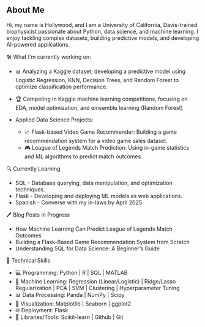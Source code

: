 ## About Me
Hi, my name is Hollywood, and I am a University of California, Davis-trained biophysicist passionate about Python, data science, and machine learning. I enjoy tackling complex datasets, building predictive models, and developing AI-powered applications.

🛠️ What I'm currently working on:
  - 📊 Analyzing a Kaggle dataset, developing a predictive model using Logistic Regression, KNN, Decision Trees, and Random Forest to optimize classification performance.
  - 🏆 Competing in Kaggle machine learning competitions, focusing on EDA, model optimization, and emsemble learning (Random Forest)

- Applied Data Science Projects:
  - 📈 Flask-based Video Game Recommender: Building a game recommendation system for a video game sales dataset.
  - 🎮 League of Legends Match Prediction: Using in-game statistics and ML algorithms to predict match outcomes.

  
🔍 Currently Learning
- SQL - Database querying, data manipulation, and optimization techniques.
- Flask - Developing and deploying ML models as web applications.
- Spanish - Converse with my in-laws by April 2025

🖊️ Blog Posts in Progress
- How Machine Learning Can Predict League of Legends Match Outcomes
- Building a Flask-Based Game Recommendation System from Scratch
- Understanding SQL for Data Science: A Beginner’s Guide
  
🔧 Technical Skills
- 💻 Programming: Python | R | SQL | MATLAB
- 🤖 Machine Learning: Regression (Linear/Logistic) | Ridge/Lasso Regularization | PCA | SVM | Clustering | Hyperparameter Tuning
- 📊 Data Processing: Panda | NumPy | Scipy
- 🎨 Visualization: Matplotlib | Seaborn | ggplot2
- 🌐 Deployment: Flask
- 📖  Libraries/Tools: Scikit-learn | Github | Git

<!--
**hdbanayad/hdbanayad** is a ✨ _special_ ✨ repository because its `README.md` (this file) appears on your GitHub profile.

Here are some ideas to get you started:

- 🔭 I’m currently working on ...
- 🌱 I’m currently learning ...
- 👯 I’m looking to collaborate on ...
- 🤔 I’m looking for help with ...
- 💬 Ask me about ...
- 📫 How to reach me: ...
- 😄 Pronouns: ...
- ⚡ Fun fact: ...
-->
